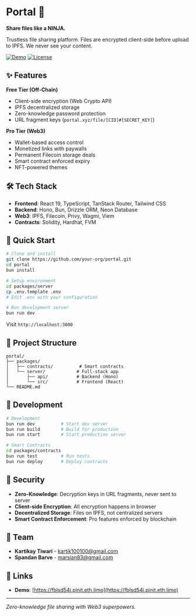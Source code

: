 # Portal 🥷

**Share files like a NINJA.**

Trustless file sharing platform. Files are encrypted client-side before upload to IPFS. We never see your content.

[![Demo](https://img.shields.io/badge/Demo-Live-brightgreen)](https://fblsd54i.pinit.eth.limo)
[![License](https://img.shields.io/badge/License-MIT-blue.svg)](LICENSE)

## ✨ Features

**Free Tier (Off-Chain)**
- Client-side encryption (Web Crypto API)
- IPFS decentralized storage
- Zero-knowledge password protection
- URL fragment keys (`portal.xyz/file/[CID]#[SECRET_KEY]`)

**Pro Tier (Web3)**
- Wallet-based access control
- Monetized links with paywalls
- Permanent Filecoin storage deals
- Smart contract enforced expiry
- NFT-powered themes

## 🛠 Tech Stack

- **Frontend**: React 19, TypeScript, TanStack Router, Tailwind CSS
- **Backend**: Hono, Bun, Drizzle ORM, Neon Database
- **Web3**: IPFS, Filecoin, Privy, Wagmi, Viem
- **Contracts**: Solidity, Hardhat, FVM

## 🚀 Quick Start

```bash
# Clone and install
git clone https://github.com/your-org/portal.git
cd portal
bun install

# Setup environment
cd packages/server
cp .env.template .env
# Edit .env with your configuration

# Run development server
bun run dev
```

Visit `http://localhost:3000`

## 📁 Project Structure

```
portal/
├── packages/
│   ├── contracts/          # Smart contracts
│   └── server/            # Full-stack app
│       ├── api/           # Backend (Hono)
│       └── src/           # Frontend (React)
└── README.md
```

## 🔧 Development

```bash
# Development
bun run dev          # Start dev server
bun run build        # Build for production
bun run start        # Start production server

# Smart Contracts
cd packages/contracts
bun run test         # Run tests
bun run deploy       # Deploy contracts
```

## 🔐 Security

- **Zero-Knowledge**: Decryption keys in URL fragments, never sent to server
- **Client-side Encryption**: All encryption happens in browser
- **Decentralized Storage**: Files on IPFS, not centralized servers
- **Smart Contract Enforcement**: Pro features enforced by blockchain

## 👥 Team

- **Kartikay Tiwari** - [kartik100100@gmail.com](mailto:kartik100100@gmail.com)
- **Spandan Barve** - [marsian83@gmail.com](mailto:marsian83@gmail.com)

## 🔗 Links

- **Demo**: [https://fblsd54i.pinit.eth.limo](https://fblsd54i.pinit.eth.limo)

---

*Zero-knowledge file sharing with Web3 superpowers.*